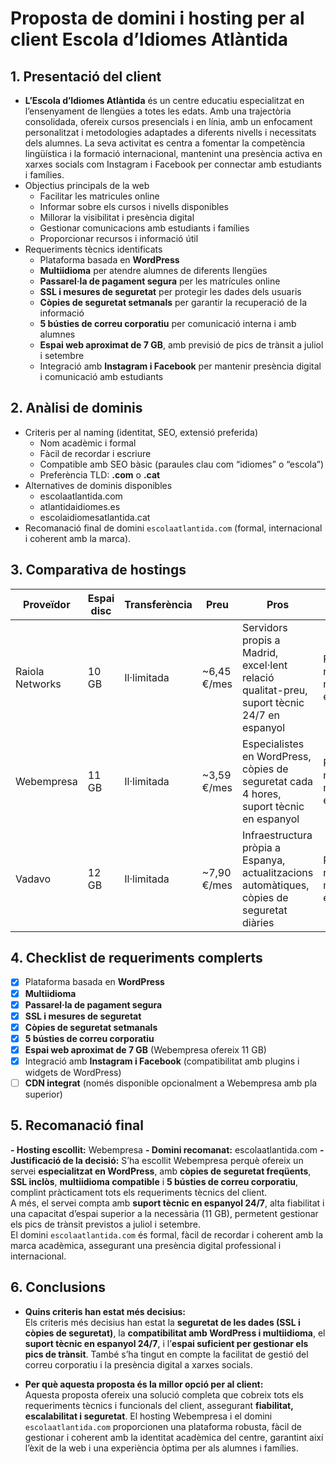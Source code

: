 # Proposta de domini i hosting per al client **Escola d’Idiomes Atlàntida**
## 1. Presentació del client
- **L’Escola d’Idiomes Atlàntida** és un centre educatiu especialitzat en l’ensenyament de llengües a totes les edats. Amb una trajectòria consolidada, ofereix cursos presencials i en línia, amb un enfocament personalitzat i metodologies adaptades a diferents nivells i necessitats dels alumnes. La seva activitat es centra a fomentar la competència lingüística i la formació internacional, mantenint una presència activa en xarxes socials com Instagram i Facebook per connectar amb estudiants i famílies.
- Objectius principals de la web
	- Facilitar les matricules online
    - Informar sobre els cursos i nivells disponibles
    - Millorar la visibilitat i presència digital
    - Gestionar comunicacions amb estudiants i famílies
    - Proporcionar recursos i informació útil
- Requeriments tècnics identificats
	- Plataforma basada en **WordPress**
	- **Multiidioma** per atendre alumnes de diferents llengües
	- **Passarel·la de pagament segura** per les matrícules online
	- **SSL i mesures de seguretat** per protegir les dades dels usuaris
	- **Còpies de seguretat setmanals** per garantir la recuperació de la informació
	- **5 bústies de correu corporatiu** per comunicació interna i amb alumnes
	- **Espai web aproximat de 7 GB**, amb previsió de pics de trànsit a juliol i setembre
	- Integració amb **Instagram i Facebook** per mantenir presència digital i comunicació amb estudiants
## 2. Anàlisi de dominis
- Criteris per al naming (identitat, SEO, extensió preferida)
	- Nom acadèmic i formal  
	- Fàcil de recordar i escriure  
	- Compatible amb SEO bàsic (paraules clau com “idiomes” o “escola”)  
	- Preferència TLD: **.com** o **.cat**
- Alternatives de dominis disponibles
	- escolaatlantida.com  
	- atlantidaidiomes.es  
	- escolaidiomesatlantida.cat
- Recomanació final de domini
	`escolaatlantida.com` (formal, internacional i coherent amb la marca).
## 3. Comparativa de hostings
| Proveïdor | Espai disc | Transferència | Preu | Pros | Contres |
|-----------|------------|---------------|------|------|---------|
| Raiola Networks | 10 GB | Il·limitada | ~6,45 €/mes | Servidors propis a Madrid, excel·lent relació qualitat-preu, suport tècnic 24/7 en espanyol | Preu de renovació més elevat |
| Webempresa | 11 GB | Il·limitada | ~3,59 €/mes | Especialistes en WordPress, còpies de seguretat cada 4 hores, suport tècnic en espanyol | Preu de renovació més elevat |
| Vadavo | 12 GB | Il·limitada | ~7,90 €/mes | Infraestructura pròpia a Espanya, actualitzacions automàtiques, còpies de seguretat diàries | Preu de renovació més elevat |

## 4. Checklist de requeriments complerts
- [x] Plataforma basada en **WordPress**
- [x] **Multiidioma**
- [x] **Passarel·la de pagament segura**
- [x] **SSL i mesures de seguretat**
- [x] **Còpies de seguretat setmanals**
- [x] **5 bústies de correu corporatiu**
- [x] **Espai web aproximat de 7 GB** (Webempresa ofereix 11 GB)
- [x] Integració amb **Instagram i Facebook** (compatibilitat amb plugins i widgets de WordPress)
- [ ] **CDN integrat** (només disponible opcionalment a Webempresa amb pla superior)
## 5. Recomanació final
**- Hosting escollit:** Webempresa
**- Domini recomanat:** escolaatlantida.com
**- Justificació de la decisió:** S’ha escollit Webempresa perquè ofereix un servei **especialitzat en WordPress**, amb **còpies de seguretat freqüents**, **SSL inclòs**, **multiidioma compatible** i **5 bústies de correu corporatiu**, complint pràcticament tots els requeriments tècnics del client.  
A més, el servei compta amb **suport tècnic en espanyol 24/7**, alta fiabilitat i una capacitat d’espai superior a la necessària (11 GB), permetent gestionar els pics de trànsit previstos a juliol i setembre.  
El domini `escolaatlantida.com` és formal, fàcil de recordar i coherent amb la marca acadèmica, assegurant una presència digital professional i internacional.
## 6. Conclusions
- **Quins criteris han estat més decisius:**  
  Els criteris més decisius han estat la **seguretat de les dades (SSL i còpies de seguretat)**, la **compatibilitat amb WordPress i multiidioma**, el **suport tècnic en espanyol 24/7**, i l’**espai suficient per gestionar els pics de trànsit**. També s’ha tingut en compte la facilitat de gestió del correu corporatiu i la presència digital a xarxes socials.

- **Per què aquesta proposta és la millor opció per al client:**  
  Aquesta proposta ofereix una solució completa que cobreix tots els requeriments tècnics i funcionals del client, assegurant **fiabilitat, escalabilitat i seguretat**. El hosting Webempresa i el domini `escolaatlantida.com` proporcionen una plataforma robusta, fàcil de gestionar i coherent amb la identitat acadèmica del centre, garantint així l’èxit de la web i una experiència òptima per als alumnes i famílies.
